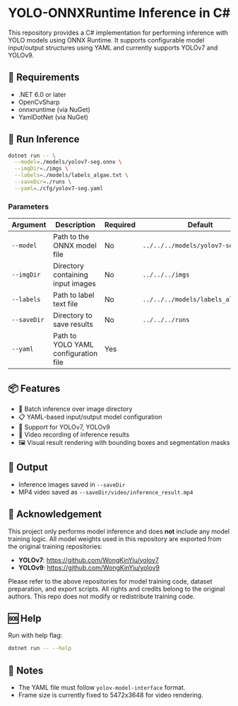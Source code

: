 # YOLO-ONNXRuntime Inference in C#

This repository provides a C# implementation for performing inference with YOLO models using ONNX Runtime. It supports configurable model input/output structures using YAML and currently supports YOLOv7 and YOLOv9.

## 🔧 Requirements

- .NET 6.0 or later
- OpenCvSharp
- onnxruntime (via NuGet)
- YamlDotNet (via NuGet)

## 🚀 Run Inference

```bash
dotnet run -- \
  --model=./models/yolov7-seg.onnx \
  --imgDir=./imgs \
  --labels=./models/labels_algae.txt \
  --saveDir=./runs \
  --yaml=./cfg/yolov7-seg.yaml
```

### Parameters

| Argument     | Description                              | Required | Default                             |
|--------------|------------------------------------------|----------|-------------------------------------|
| `--model`    | Path to the ONNX model file              | No       | `../../../models/yolov7-seg.onnx`   |
| `--imgDir`   | Directory containing input images        | No       | `../../../imgs`                     |
| `--labels`   | Path to label text file                  | No       | `../../../models/labels_algae.txt`  |
| `--saveDir`  | Directory to save results                | No       | `../../../runs`                     |
| `--yaml`     | Path to YOLO YAML configuration file     | Yes      |                                     |

## 📦 Features

- 🔁 Batch inference over image directory
- 📋 YAML-based input/output model configuration
- 🧠 Support for YOLOv7, YOLOv9
- 🎥 Video recording of inference results
- 🖼️ Visual result rendering with bounding boxes and segmentation masks

## 📄 Output

- Inference images saved in `--saveDir`
- MP4 video saved as `--saveDir/video/inference_result.mp4`

## 🙏 Acknowledgement

This project only performs model inference and does **not** include any model training logic. All model weights used in this repository are exported from the original training repositories:

- **YOLOv7**: https://github.com/WongKinYiu/yolov7  
- **YOLOv9**: https://github.com/WongKinYiu/yolov9  

Please refer to the above repositories for model training code, dataset preparation, and export scripts. All rights and credits belong to the original authors. This repo does not modify or redistribute training code.

## 🆘 Help

Run with help flag:

```bash
dotnet run -- --help
```

## 📁 Notes

- The YAML file must follow `yolov-model-interface` format.
- Frame size is currently fixed to 5472x3648 for video rendering.
